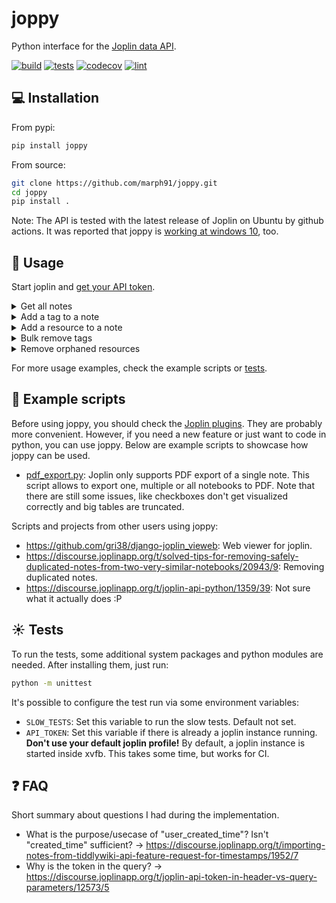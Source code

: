 # joppy

Python interface for the [Joplin data API](https://joplinapp.org/api/references/rest_api/).

[![build](https://github.com/marph91/joppy/actions/workflows/build.yml/badge.svg)](https://github.com/marph91/joppy/actions/workflows/build.yml)
[![tests](https://github.com/marph91/joppy/actions/workflows/tests.yml/badge.svg)](https://github.com/marph91/joppy/actions/workflows/tests.yml)
[![codecov](https://codecov.io/gh/marph91/joppy/branch/master/graph/badge.svg?token=97E6IX792A)](https://codecov.io/gh/marph91/joppy)
[![lint](https://github.com/marph91/joppy/actions/workflows/lint.yml/badge.svg)](https://github.com/marph91/joppy/actions/workflows/lint.yml)

## :computer: Installation

From pypi:

```bash
pip install joppy
```

From source:

```bash
git clone https://github.com/marph91/joppy.git
cd joppy
pip install .
```

Note: The API is tested with the latest release of Joplin on Ubuntu by github actions. It was reported that joppy is [working at windows 10](https://discourse.joplinapp.org/t/joplin-api-python/1359/39), too.

## :wrench: Usage

Start joplin and [get your API token](https://joplinapp.org/api/references/rest_api/#authorisation).

<details>
  <summary>Get all notes</summary>
  
  ```python
  from joppy.api import Api

  # Create a new Api instance.
  api = Api(token=YOUR_TOKEN)

  # Get all notes. Note that this method calls get_notes() multiple times to assemble the unpaginated result.
  notes = api.get_all_notes()
  ```
</details>

<details>
  <summary>Add a tag to a note</summary>
  
  ```python
  from joppy.api import Api

  # Create a new Api instance.
  api = Api(token=YOUR_TOKEN)

  # Add a notebook.
  notebook_id = api.add_notebook(title="My first notebook")

  # Add a note in the previously created notebook.
  note_id = api.add_note(title="My first note", body="With some content", parent_id=notebook_id)

  # Add a tag, that is not yet attached to a note.
  tag_id = api.add_tag(title="introduction")

  # Link the tag to the note.
  api.add_tag_to_note(tag_id=tag_id, note_id=note_id)
  ```
</details>

<details>
  <summary>Add a resource to a note</summary>
  
  ```python
  from joppy.api import Api
  from joppy import tools

  # Create a new Api instance.
  api = Api(token=YOUR_TOKEN)

  # Add a notebook.
  notebook_id = api.add_notebook(title="My first notebook")

  # Option 1: Add a note with an image data URL. This works only for images.
  image_data = tools.encode_base64("path/to/image.png")
  api.add_note(
      title="My first note",
      image_data_url=f"data:image/png;base64,{image_data}",
  )

  # Option 2: Create note and resource separately. Link them later. This works for arbitrary attachments.
  note_id = api.add_note(title="My second note")
  resource_id = api.add_resource(filename="path/to/image.png", title="My first resource")
  api.add_resource_to_note(resource_id=resource_id, note_id=note_id)
  ```
</details>

<details>
  <summary>Bulk remove tags</summary>

  Inspired by <https://discourse.joplinapp.org/t/bulk-tag-delete-python-script/5497/1>.

  ```python
  import re

  from joppy.api import Api

  # Create a new Api instance.
  api = Api(token=YOUR_TOKEN)

  # Iterate through all tags.
  for tag in api.get_all_tags():

      # Delete all tags that match the regex. I. e. start with "!".
      if re.search("^!", tag["title"]) is not None:
          api.delete_tag(tag["id"])
  ```
</details>

<details>
  <summary>Remove orphaned resources</summary>

  Inspired by <https://discourse.joplinapp.org/t/joplin-vacuum-a-python-script-to-remove-orphaned-resources/19742>.

  ```python
  import re

  from joppy.api import Api

  # Create a new Api instance.
  api = Api(token=YOUR_TOKEN)

  # Somehow this doesn't work: api.get_all_notes(resource_id=resource["id"])
  # So we have to find the referenced resources by regex.

  # Iterate through all notes and find the referenced resources.
  referenced_resources = set()
  for note in api.get_all_notes(fields="id,body"):
      matches = re.findall("\[.*\]\(:.*\/([A-Za-z0-9]{32})\)", note["body"])
      referenced_resources.update(matches)

  assert len(referenced_resources) > 0, "sanity check"

  for resource in api.get_all_resources():
      if resource["id"] not in referenced_resources:
          print("Deleting resource:", resource)
          api.delete_resource(resource["id"])
  ```
</details>

For more usage examples, check the example scripts or [tests](test/test_api.py).

## :newspaper: Example scripts

Before using joppy, you should check the [Joplin plugins](https://joplinapp.org/plugins/). They are probably more convenient. However, if you need a new feature or just want to code in python, you can use joppy. Below are example scripts to showcase how joppy can be used.

- [pdf_export.py](examples/pdf_export.py): Joplin only supports PDF export of a single note. This script allows to export one, multiple or all notebooks to PDF. Note that there are still some issues, like checkboxes don't get visualized correctly and big tables are truncated.

Scripts and projects from other users using joppy:
- https://github.com/gri38/django-joplin_vieweb: Web viewer for joplin.
- https://discourse.joplinapp.org/t/solved-tips-for-removing-safely-duplicated-notes-from-two-very-similar-notebooks/20943/9: Removing duplicated notes.
- https://discourse.joplinapp.org/t/joplin-api-python/1359/39: Not sure what it actually does :P

## :sunny: Tests

To run the tests, some additional system packages and python modules are needed. After installing them, just run:

```bash
python -m unittest
```

It's possible to configure the test run via some environment variables:

- `SLOW_TESTS`: Set this variable to run the slow tests. Default not set.
- `API_TOKEN`: Set this variable if there is already a joplin instance running. **Don't use your default joplin profile!** By default, a joplin instance is started inside xvfb. This takes some time, but works for CI.

## :question: FAQ

Short summary about questions I had during the implementation.

- What is the purpose/usecase of "user_created_time"? Isn't "created_time" sufficient? &#8594; <https://discourse.joplinapp.org/t/importing-notes-from-tiddlywiki-api-feature-request-for-timestamps/1952/7>
- Why is the token in the query? &#8594; <https://discourse.joplinapp.org/t/joplin-api-token-in-header-vs-query-parameters/12573/5>

